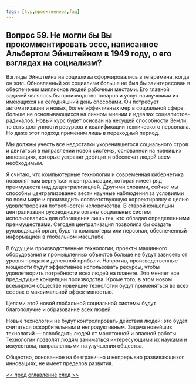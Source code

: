 ```yaml
---
tags: [tvp,проектвенера,faq]
---
```

## Вопрос 59. Не могли бы Вы прокомментировать эссе, написанное Альбертом Эйнштейном в 1949 году, о его взглядах на социализм?

Взгляды Эйнштейна на социализм сформировались в те времена, когда он жил. Обновленный же социализм больше не был бы заинтересован в обеспечении миллионов людей рабочими местами. Его главной задачей являлось бы производство товаров и услуг наилучшими из имеющихся на сегодняшний день способами. Он потребует автоматизации и новых, более эффективных мер в социальной сфере, больше не основывающихся на личном мнении и идеалах социалистов-радикалов. Новый курс будет основан на несущей способности Земли, то есть доступности ресурсов и квалификации технического персонала. Но даже этот подход применим лишь в переходный период.

Мы должны учесть все недостатки укоренившегося социального строя и двигаться в направлении новой системы, основанной на новейших инновациях, которые устранят дефицит и обеспечат людей всем необходимым.

Я считаю, что компьютерные технологии и современная кибернетика позволят нам вернуться к централизации, которая имеет ряд преимуществ над децентрализацией. Другими словами, сейчас мы способны централизованно вести научные наблюдения за условиями во всем мире и производить соответствующую корректировку с целью удовлетворения потребностей человечества. В старой концепции централизации руководящие органы социальных систем использовались для обогащения лишь тех, кто обладал определенными преимуществами. Сегодня централизация позволила бы создать руководящий орган, будь то компьютеры или персонал, обеспеченный информацией в глобальном масштабе.

В будущем производственные технологии, проекты машинного оборудования и промышленных объектов больше не будут зависеть от уровня продаж и денежной прибыли. Напротив, производственные мощности будут эффективнее использовать ресурсы, чтобы удовлетворить потребности всех людей на планете. Это меняет все предыдущие концепции производства. Кроме того, в этом новом всемирном обществе новейшие технологии будут применяться во всех сферах с максимальной эффективностью.

Целями этой новой глобальной социальной системы будут благополучие и образование всех людей.

Новые технологии не будут контролировать действия людей: это будет считаться оскорбительным и непродуктивным. Задача новейших технологий — освободить людей от монотонной и опасной работы. Технологии позволят людям заниматься интересующими их науками и искусством, направленными на улучшения общества.

Общество, основанное на безгранично и непрерывно развивающихся инновациях, не имеет пределов развития.

[<< пред](Вопрос%2058.%20Чем%20проект%20отличается%20от%20коммунизма.md) [оглавление](FAQ%20%D0%BF%D0%BE%20%D0%BF%D1%80%D0%BE%D0%B5%D0%BA%D1%82%D1%83%20%C2%AB%D0%92%D0%B5%D0%BD%D0%B5%D1%80%D0%B0%C2%BB.md) [след >>](Вопрос%2060.%20Как%20можно%20отказаться%20от%20законов.md)